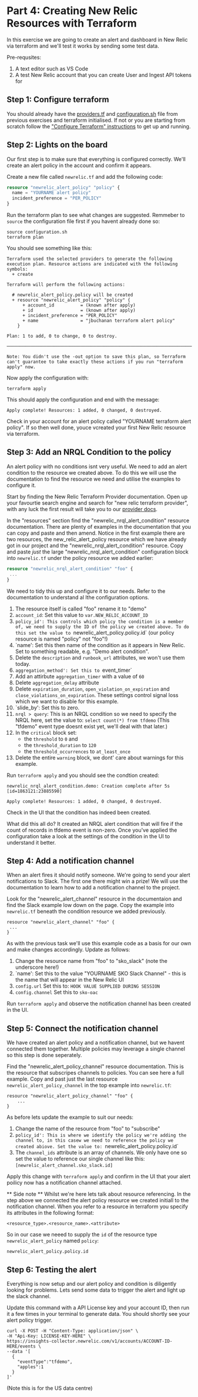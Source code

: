 # Part 4: Creating New Relic Resources with Terraform
In this exercise we are going to create an alert and dashboard in New Relic via terraform and we'll test it works by sending some test data.

Pre-requsites:

1. A text editor such as VS Code
2. A test New Relic account that you can create User and Ingest API tokens for

## Step 1: Configure terraform 
You should already have the [providers.tf](./providers.tf) and [configuration.sh](./configuration.sh.example) file from previous exercises and terraform initialised. If not or you are starting from scratch follow the ["Configure Terraform" instructions](./Part_1-Spinning_up_an_AWS_EC2_instance.md) to get up and running.

## Step 2: Lights on the board
Our first step is to make sure that everything is configured correctly. We'll create an alert policy in the account and confirm it appears. 

Create a new file called `newrelic.tf`  and add the following code:
```newrelic.tf
resource "newrelic_alert_policy" "policy" {
  name = "YOURNAME alert policy"
  incident_preference = "PER_POLICY"
}
```

Run the terraform plan to see what changes are suggested. Remmeber to `source` the configuration file first if you havent already done so:

```
source configuration.sh
terraform plan
```

You should see something like this:

```
Terraform used the selected providers to generate the following execution plan. Resource actions are indicated with the following symbols:
  + create

Terraform will perform the following actions:

  # newrelic_alert_policy.policy will be created
  + resource "newrelic_alert_policy" "policy" {
      + account_id          = (known after apply)
      + id                  = (known after apply)
      + incident_preference = "PER_POLICY"
      + name                = "jbuchanan terraform alert policy"
    }

Plan: 1 to add, 0 to change, 0 to destroy.

─────────────────────────────────────────────────────────────────────────────────────────────────────────────────────────────────────────────────────────

Note: You didn't use the -out option to save this plan, so Terraform can't guarantee to take exactly these actions if you run "terraform apply" now.
```

Now apply the configuration with:

```
terraform apply
```

This should apply the configuration and end with the message:
```
Apply complete! Resources: 1 added, 0 changed, 0 destroyed.
```

Check in your account for an alert policy called "YOURNAME terraform alert policy". If so then well done, youce vcreated your first New Relic resource via terraform.


## Step 3: Add an NRQL Condition to the policy
An alert policy with no conditions isnt very useful. We need to add an alert condition to the resource we created above. To do this we will use the documentation to find the resource we need and utilise the examples to configure it.

Start by finding the New Relic Terraform Provider documentation. Open up your favourtie search engine and search for "new relic terraform provider", with any luck the first result will take you to our [provider docs](https://registry.terraform.io/providers/newrelic/newrelic/latest/docs).

In the "resources" section find the "newrelic_nrql_alert_condition" resource documentation. There are plenty of examples in the documentation that you can copy and paste and then amend. Notice in the first example there are two resources, the new_relic_alert_policy resource which we have already got in our project and the "newrelic_nrql_alert_condition" resource. Copy and paste *just* the large "newrelic_nrql_alert_condition" configuration block into `newrelic.tf` under the policy resource we added earlier:

```newrelic.tf
resource "newrelic_nrql_alert_condition" "foo" {
 ...
}
```

We need to tidy this up and configure it to our needs. Refer to the documentation to understand al lthe configuration options.
1. The resource  itself is called "foo" rename it to "demo"
2. `account_id`: Set this value to `var.NEW_RELIC_ACCOUNT_ID`
3. `policy_id': This controls which policy the condition is a member of, we need to supply the ID of the policy we created above. To do this set the value to `newrelic_alert_policy.policy.id` (our policy resource is named "policy" not "foo"!)
4. `name': Set this then name of the condition as it appears in New Relic. Set to something readable, e.g. "Demo alert condition". 
5. Delete the `description` and `runbook_url` attributes, we won't use them today.
6. `aggregation_method': Set this to `event_timer`
7. Add an attirbute `aggregation_timer` with a value of `60`
8. Delete `aggregation_delay` attribute
9. Delete `expiration_duration`, `open_violation_on_expiration` and `close_violations_on_expiration`. These settings control signal loss which we want to disable for this example.
10. `slide_by': Set this to zero.
11. `nrql > query`: This is an NRQL condition so we need to specify the NRQL here, set the value to: `select count(*) from tfdemo` (This "tfdemo" event type doesnt exist yet, we'll deal with that later.)
12. In the `critical` block set:
    - the `threshold` to `0` and 
    - the `threshold_duration` to `120`
    - the `threshold_occurrences` to `at_least_once`
13. Delete the entire `warning` block, we dont' care about warnings for this example.


Run `terraform apply` and you should see the condtion created:
```newrelic_nrql_alert_condition.demo: Creating...
newrelic_nrql_alert_condition.demo: Creation complete after 5s [id=1863121:23885590]

Apply complete! Resources: 1 added, 0 changed, 0 destroyed.
```

Check in the UI that the condition has indeed been created.

What did this all do? It created an NRQL alert condition that will fire if the count of records in tfdemo event is non-zero. Once you've applied the configuration take a look at the settings of the condition in the UI to understand it better.


## Step 4: Add a notification channel
When an alert fires it should notify someone. We're going to send your alert notifications to Slack. The first one there might win a prize! We will use the documentation to learn how to add a notification channel to the project.

Look for the "newrelic_alert_channel" resource in the documentaion and find the Slack example low down on the page. Copy the example into `newrelic.tf` beneath the condition resource we added previously.

```
resource "newrelic_alert_channel" "foo" {
 ...
}
```

As with the previous task we'll use this example code as a basis for our own and make changes accordingly. Update as follows:

1. Change the resource name from "foo" to "sko_slack" (note the underscore here!)
2. `name': Set this to the value "YOURNAME SKO Slack Channel" - this is the name that will appear in the New Relic UI
3. `config.url` Set this to: `HOOK VALUE SUPPLIED DURING SESSION`
4. `config.channel` Set this to `sko-oac`

Run `terraform apply` and observe the notification channel has been created in the UI.

## Step 5: Connect the notification channel
We have created an alert policy and a notification channel, but we havent connected them together. Multiple policies may leverage a single channel so this step is done seperately.

Find the "newrelic_alert_policy_channel" resource documentation. This is the resource that subscripes channels to policies. You can see here a full example. Copy and past just the last resource `newrelic_alert_policy_channel` in the top example into `newrelic.tf`:

```
resource "newrelic_alert_policy_channel" "foo" {
    ...
}
```

As before lets update the example to suit our needs:

1. Change the name of the resource from "foo" to "subscribe"
2. `policy_id': This is where we identify the policy we're adding the channel to, in this casew we need to reference the policy we created abiove. Set the value to: `newrelic_alert_policy.policy.id`
3. The `channel_ids` attribute is an array of channels. We only have one so set the value to reference our single channel like this: `[newrelic_alert_channel.sko_slack.id]`


Apply this change with `terraform apply` and confirm in the UI that your alert poilicy now has a notification channel attached.

** Side note **
Whilst we're here lets talk about resource referencing. In the step above we connected the alert policy resource we created initiall to the notification channel. When you refer to a resource in terraform you specify its attributes in the following format:

```
<resource_type>.<resource_name>.<attribute>
```

So in our case we neeed to supply the `id` of the resource type `newrelic_alert_policy` named `policy`:

```
newrelic_alert_policy.policy.id
```

## Step 6: Testing the alert
Everything is now setup and our alert policy and condition is diligently looking for problems. Lets send some data to trigger the alert and light up the slack channel.

Update this command with a API License key and your account ID, then run it a few times in your terminal to generate data. You should shortly see your alert policy trigger.

```
curl -X POST -H "Content-Type: application/json" \
-H "Api-Key: LICENSE-KEY-HERE" \
https://insights-collector.newrelic.com/v1/accounts/ACCOUNT-ID-HERE/events \
--data '[
  {
    "eventType":"tfdemo",
    "apples":1
  }
]'
```

(Note this is for the US data centre)
